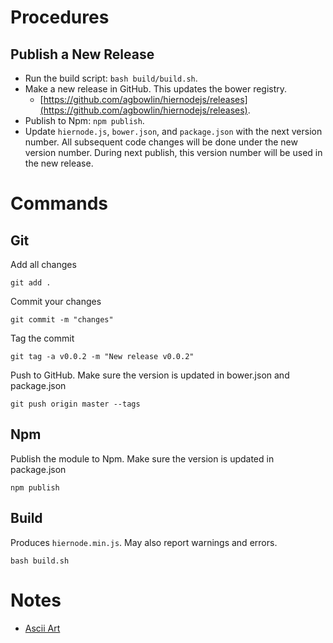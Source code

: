 
# Procedures


## Publish a New Release

- Run the build script: `bash build/build.sh`.
- Make a new release in GitHub. This updates the bower registry.
	- [https://github.com/agbowlin/hiernodejs/releases](https://github.com/agbowlin/hiernodejs/releases).
- Publish to Npm: `npm publish`.
- Update `hiernode.js`, `bower.json`, and `package.json` with the next version number.
	All subsequent code changes will be done under the new version number.
	During next publish, this version number will be used in the new release.


# Commands

## Git

Add all changes

	git add .

Commit your changes

	git commit -m "changes"

Tag the commit

	git tag -a v0.0.2 -m "New release v0.0.2"

Push to GitHub.
Make sure the version is updated in bower.json and package.json

	git push origin master --tags

## Npm

Publish the module to Npm.
Make sure the version is updated in package.json

	npm publish


## Build

Produces `hiernode.min.js`. May also report warnings and errors.

	bash build.sh


# Notes

- [Ascii Art](http://patorjk.com/software/taag/#p=display&c=c%2B%2B&f=Dr%20Pepper)

